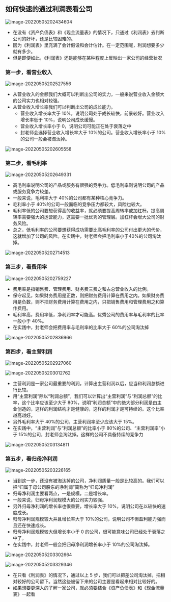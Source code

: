 ## 如何快速的通过利润表看公司

![image-20220505202434604](images/image-20220505202434604.png)

- 在没有《资产负债表》和《现金流量表》的情况下，只通过《利润表》去判断公司的好坏，还是比较困难的。
- 因为《利润表》里充满了会计假设和会计估计。在一定范围呢，利润想要多少就有多少。
- 但是即便如此，《利润表》还是能够在某种程度上反映出一家公司的经营状况

### 第一步，看营业收入

![image-20220505202527556](images/image-20220505202527556.png)

- 从营业收入的金额我们大概可以判断出公司的实力，一般来说营业收入金额大的公司实力也相对较强。
- 从营业收入增长率我们可以判断出公司的成长能力。
  - 营业收入增长率大于 10%，说明公司处于成长较快，前景较好。营业收入增长率低于 10%，说明公司成长缓慢。
  - 营业收入增长率小于 0，说明公司可能正在处于衰落之中
  - 封老师会选择营业收入增长率大于 10%的公司。营业收入增长率小于 10%的公司一般会被淘汰掉。

![image-20220505202605558](images/image-20220505202605558.png)

### 第二步，看毛利率

![image-20220505202649331](images/image-20220505202649331.png)

- 高毛利率说明公司的产品或服务有很强的竞争力。低毛利率则说明公司的产品或服务竞争力较差。
- 一般来说，毛利率大于 40%的公司都有某种核心竞争力。
- 毛利率小于 40%的公司一般面临的竞争压力都较大，风险也较大。
- 毛利率低的公司要想获得高的收益率，就必须要提高周转率或加杠杆。提高周转率需要强大的运营能力，这需要一批优秀的管理层。加杠杆会增大公司的财务风险。
- 总之，低毛利率的公司要想获得成功需要比高毛利率的公司付出更大的代价，这就增加了公司的风险。在实践中，封老师会把毛利率小于40%的公司淘汰掉。

![image-20220505202714513](images/image-20220505202714513.png)

### 第三步，看费用率

![image-20220505202759227](images/image-20220505202759227.png)

- 费用率是指销售费、管理费用、财务费三费之和占总营业收入的比例。
- 保守起见，如果财务费用是正数，则把财务费用计算在费用之内。如果财务费用是负数，则不把财务费用计算在费用之内，只把销售费用和管理费用之和算作费用。
- 毛利率高，费用率低，净利润率才可能高。优秀公司的费用率与毛利率的比率一般小于 40%。
- 在实践中，封老师会把费用率与毛利率的比率大于 60%的公司淘汰掉

![image-20220505202836966](images/image-20220505202836966.png)

### 第四步，看主营利润

![image-20220505202927060](images/image-20220505202927060.png)

![image-20220505203012762](images/image-20220505203012762.png)

- 主营利润是一家公司最重要的利润，计算出主营利润以后，应当和利润总额进行比较。
- 用“主营利润”除以“利润总额”，我们可以计算出“主营利润”与“利润总额”的比率，这个比率应该至少大于 80%，说明“利润总额”中的绝大部分利润是由主业创造的，这样的利润结构才是健康的，这样的利润才是可持续的。这个比率越高越好。
- 另外毛利率大于 40%的公司，主营利润率至少应该大于 15%。
- 在实践中，“主营利润”与“利润总额”的比率小于 80%的公司、“主营利润率”小于 15%的公司，封老师会淘汰掉。这样的公司不具备持续的竞争力

![image-20220505203134811](images/image-20220505203134811.png)

###  第五步，看归母净利润

![image-20220505203226165](images/image-20220505203226165.png)

- 当到这一步，还没有被淘汰掉的公司，净利润质量一般是比较高的。我们可以把“归属于母公司股东的净利润”简称为“归母净利润”
- 归母净利润主要看两点，一是规模，二是增长率。
- 一般来说，归母净利润规模大的公司实力较强。
- 另外归母净利润的增长率也很重要，增长率大于 10%，说明公司在以较快的速度成长。
- 归母净利润规模较大并且增长率大于 10%的公司，说明公司不但盈利能力强而且还在快速成长。
- 归母净利润规模较大但增长率小于 0 的公司，很可能意味公司已经处于衰落之中了。
- 在实践中，封老师一般会把归母净利润增长率小于 10%的公司淘汰掉。

![image-20220505203302664](images/image-20220505203302664.png)

![image-20220505203329346](images/image-20220505203329346.png)

- 在只看《利润表》的情况下，通过以上 5 步，我们可以把差公司淘汰掉，把相对较好的公司留下。当然这些被留下来的公司主要是看起来相对比较好的。
- 如果想要更深入的了解一家公司，就必须要结合《资产负债表》和《现金流量表》一起看